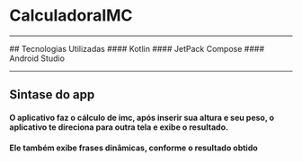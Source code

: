 # CalculadoraIMC
<hr/>
## Tecnologias Utilizadas
#### Kotlin
#### JetPack Compose
#### Android Studio

<hr/>

## Sintase do app
#### O aplicativo faz o cálculo de imc, após inserir sua altura e seu peso, o aplicativo te direciona para outra tela e exibe o resultado.

#### Ele também exibe frases dinâmicas, conforme o resultado obtido
